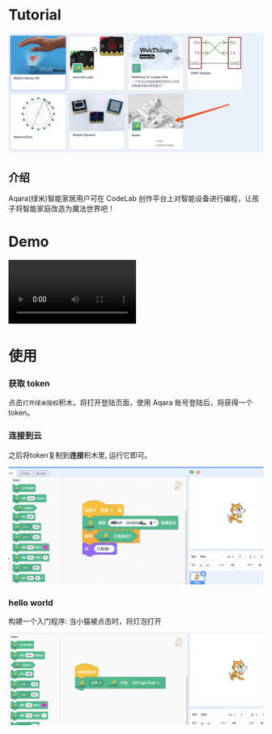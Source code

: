 # Tutorial

![](/img/6f6fc565cbcff4105784b448c628c307.png)

## 介绍

Aqara(绿米)智能家居用户可在 CodeLab 创作平台上对智能设备进行编程，让孩子将智能家庭改造为魔法世界吧！

# Demo

<video width=50% src="/video/wand.mp4" controls="controls"></video>

# 使用

### 获取 token

点击`打开绿米授权`积木，将打开登陆页面，使用 Aqara 账号登陆后，将获得一个token。

### 连接到云
之后将token复制到**连接**积木里, 运行它即可。

![](/img/d9aefea95691b05581de0c8382168af4.png)

### hello world
构建一个入门程序: 当小猫被点击时，将灯泡打开

![](/img/ca0019da61b7c540b340665bed5c0c5e.png)

